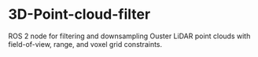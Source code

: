 # 3D-Point-cloud-filter
ROS 2 node for filtering and downsampling Ouster LiDAR point clouds with field-of-view, range, and voxel grid constraints.
